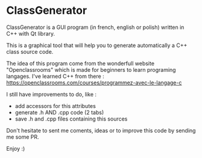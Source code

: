 # ClassGenerator

ClassGenerator is a GUI program (in french, english or polish) written in C++ with Qt library.

This is a graphical tool that will help you to generate automatically a C++ class source code.

The idea of this program come from the wonderfull website "Openclassrooms" which is made for beginners to learn programing langages. I've learned C++ from there : https://openclassrooms.com/courses/programmez-avec-le-langage-c

I still have improvements to do, like :
- add accessors for this attributes
- generate .h AND .cpp code (2 tabs)
- save .h and .cpp files containing this sources


Don't hesitate to sent me coments, ideas or to improve this code by sending me some PR.

Enjoy :)
